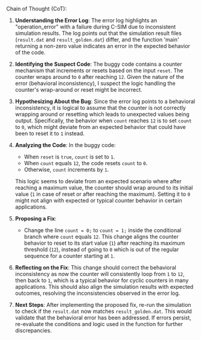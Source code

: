 Chain of Thought (CoT):

1. **Understanding the Error Log**: The error log highlights an "operation_error" with a failure during C-SIM due to inconsistent simulation results. The log points out that the simulation result files (`result.dat` and `result_golden.dat`) differ, and the function 'main' returning a non-zero value indicates an error in the expected behavior of the code.

2. **Identifying the Suspect Code**: The buggy code contains a counter mechanism that increments or resets based on the input `reset`. The counter wraps around to `0` after reaching `12`. Given the nature of the error (behavioral inconsistency), I suspect the logic handling the counter's wrap-around or reset might be incorrect.

3. **Hypothesizing About the Bug**: Since the error log points to a behavioral inconsistency, it is logical to assume that the counter is not correctly wrapping around or resetting which leads to unexpected values being output. Specifically, the behavior when `count` reaches `12` is to set `count` to `0`, which might deviate from an expected behavior that could have been to reset it to `1` instead.

4. **Analyzing the Code**: In the buggy code:
   - When `reset` is `true`, `count` is set to `1`.
   - When `count` equals `12`, the code resets `count` to `0`.
   - Otherwise, `count` increments by `1`.

   This logic seems to deviate from an expected scenario where after reaching a maximum value, the counter should wrap around to its initial value (`1` in case of reset or after reaching the maximum). Setting it to `0` might not align with expected or typical counter behavior in certain applications.

5. **Proposing a Fix**: 
   - Change the line `count = 0;` to `count = 1;` inside the conditional branch where `count` equals `12`. This change aligns the counter behavior to reset to its start value (`1`) after reaching its maximum threshold (`12`), instead of going to `0` which is out of the regular sequence for a counter starting at `1`.

6. **Reflecting on the Fix**: This change should correct the behavioral inconsistency as now the counter will consistently loop from `1` to `12`, then back to `1`, which is a typical behavior for cyclic counters in many applications. This should also align the simulation results with expected outcomes, resolving the inconsistencies observed in the error log.

7. **Next Steps**: After implementing the proposed fix, re-run the simulation to check if the `result.dat` now matches `result_golden.dat`. This would validate that the behavioral error has been addressed. If errors persist, re-evaluate the conditions and logic used in the function for further discrepancies.